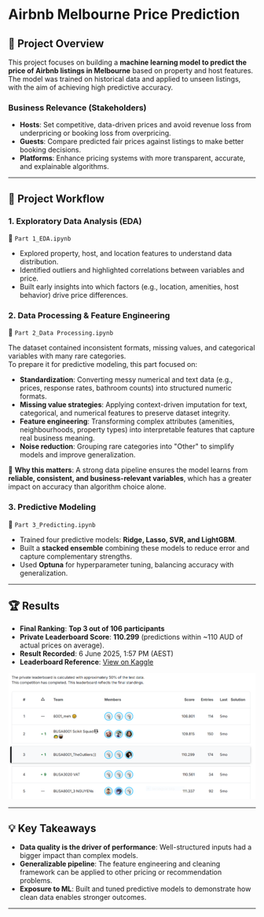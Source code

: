 # Airbnb Melbourne Price Prediction

## 📌 Project Overview
This project focuses on building a **machine learning model to predict the price of Airbnb listings in Melbourne** based on property and host features.  
The model was trained on historical data and applied to unseen listings, with the aim of achieving high predictive accuracy.

### Business Relevance (Stakeholders)
- **Hosts**: Set competitive, data-driven prices and avoid revenue loss from underpricing or booking loss from overpricing.  
- **Guests**: Compare predicted fair prices against listings to make better booking decisions.  
- **Platforms**: Enhance pricing systems with more transparent, accurate, and explainable algorithms.  

---

## 🔎 Project Workflow

### 1. Exploratory Data Analysis (EDA) 
📂 `Part 1_EDA.ipynb`

- Explored property, host, and location features to understand data distribution.  
- Identified outliers and highlighted correlations between variables and price.  
- Built early insights into which factors (e.g., location, amenities, host behavior) drive price differences.  

  
### 2. Data Processing & Feature Engineering 
📂 `Part 2_Data Processing.ipynb`

The dataset contained inconsistent formats, missing values, and categorical variables with many rare categories.  
To prepare it for predictive modeling, this part focused on:  
- **Standardization**: Converting messy numerical and text data (e.g., prices, response rates, bathroom counts) into structured numeric formats.  
- **Missing value strategies**: Applying context-driven imputation for text, categorical, and numerical features to preserve dataset integrity.  
- **Feature engineering**: Transforming complex attributes (amenities, neighbourhoods, property types) into interpretable features that capture real business meaning.  
- **Noise reduction**: Grouping rare categories into "Other" to simplify models and improve generalization.  

🔑 **Why this matters**: A strong data pipeline ensures the model learns from **reliable, consistent, and business-relevant variables**, which has a greater impact on accuracy than algorithm choice alone.


### 3. Predictive Modeling 
📂 `Part 3_Predicting.ipynb`  
- Trained four predictive models: **Ridge, Lasso, SVR, and LightGBM**.  
- Built a **stacked ensemble** combining these models to reduce error and capture complementary strengths.  
- Used **Optuna** for hyperparameter tuning, balancing accuracy with generalization.  

---

## 🏆 Results

- **Final Ranking**: **Top 3 out of 106 participants**   
- **Private Leaderboard Score**: **110.299** (predictions within ~110 AUD of actual prices on average).  
- **Result Recorded**: 6 June 2025, 1:57 PM (AEST)  
- **Leaderboard Reference**: [View on Kaggle]([https://www.kaggle.com/competitions](https://www.kaggle.com/competitions/asba-predictive-analytics-competition/leaderboard))  

![](Final_Results.PNG)

---

## 💡 Key Takeaways

- **Data quality is the driver of performance**: Well-structured inputs had a bigger impact than complex models.  
- **Generalizable pipeline**: The feature engineering and cleaning framework can be applied to other pricing or recommendation problems.  
- **Exposure to ML**: Built and tuned predictive models to demonstrate how clean data enables stronger outcomes.  

---
